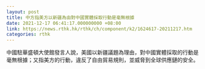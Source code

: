 ```yaml
---
layout: post
title: 中方指美方以新疆為由對中國實體採取行動是毫無根據
date: 2021-12-17 06:41:17.000000000 +08:00
link: https://news.rthk.hk/rthk/ch/component/k2/1624617-20211217.htm
categories: rthk
---
```


中國駐華盛頓大使館發言人說，美國以新疆議題為理由，對中國實體採取的行動是毫無根據；又指美方的行動，違反了自由貿易規則，並威脅到全球供應鏈的安全。
